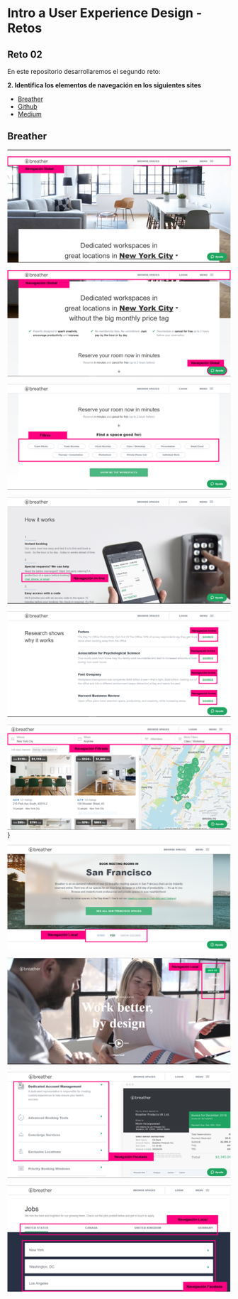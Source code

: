 # Intro a User Experience Design - Retos
## Reto 02

En este repositorio desarrollaremos el segundo reto:

**2. Identifica los elementos de navegación en los siguientes sites**

- [Breather](https://breather.com/)
- [Github](https://github.com/)
- [Medium](https://medium.com/)

## Breather
***
![breather1](https://github.com/SteffAhv/retos-ux-02/blob/master/images/breather/breather1.PNG?raw=true)

![breather2](https://github.com/SteffAhv/retos-ux-02/blob/master/images/breather/breather2.PNG?raw=true)

![breather3](https://github.com/SteffAhv/retos-ux-02/blob/master/images/breather/breather3.PNG?raw=true)

![breather4](https://github.com/SteffAhv/retos-ux-02/blob/master/images/breather/breather4.PNG?raw=true)

![breather5](https://github.com/SteffAhv/retos-ux-02/blob/master/images/breather/breather5.PNG?raw=true)

![breather6](https://github.com/SteffAhv/retos-ux-02/blob/master/images/breather/breather6.PNG?raw=true)}

![breather7](https://github.com/SteffAhv/retos-ux-02/blob/master/images/breather/breather7.PNG?raw=true)

![breather8](https://github.com/SteffAhv/retos-ux-02/blob/master/images/breather/breather8.PNG?raw=true)

![breather9](https://github.com/SteffAhv/retos-ux-02/blob/master/images/breather/breather9.PNG?raw=true)

![breather10](https://github.com/SteffAhv/retos-ux-02/blob/master/images/breather/breather10.PNG?raw=true)
